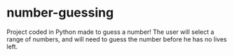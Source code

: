 # number-guessing
Project coded in Python made to guess a number! The user will select a range of numbers, and will need to guess the number before he has no lives left.
